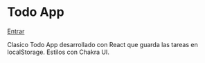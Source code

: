 # Todo App

[Entrar](https://darian-c95.github.io/TodoApp/)

Clasico Todo App desarrollado con React que guarda las tareas en localStorage. Estilos con Chakra UI.
